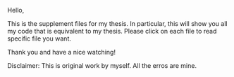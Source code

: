 Hello,

This is the supplement files for my thesis. 
In particular, this will show you all my code that is equivalent to my thesis. 
Please click on each file to read specific file you want.

Thank you and have a nice watching! 

Disclaimer: This is original work by myself. All the erros are mine. 
